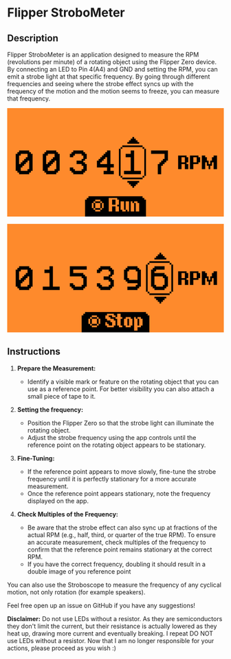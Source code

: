 # Flipper StroboMeter

## Description

Flipper StroboMeter is an application designed to measure the RPM (revolutions per minute) of a rotating object using the Flipper Zero device. By connecting an LED to Pin 4(A4) and GND and setting the RPM, you can emit a strobe light at that specific frequency. By going through different frequencies and seeing where the strobe effect syncs up with the frequency of the motion and the motion seems to freeze, you can measure that frequency.

![Setting Frequency](Screenshots/screenshot_idle.png)

![Outputting Signal](Screenshots/screenshot_running.png)

## Instructions

1. **Prepare the Measurement:**

   - Identify a visible mark or feature on the rotating object that you can use as a reference point. For better visibility you can also attach a small piece of tape to it.

2. **Setting the frequency:**

   - Position the Flipper Zero so that the strobe light can illuminate the rotating object.
   - Adjust the strobe frequency using the app controls until the reference point on the rotating object appears to be stationary.

3. **Fine-Tuning:**

   - If the reference point appears to move slowly, fine-tune the strobe frequency until it is perfectly stationary for a more accurate measurement.
   - Once the reference point appears stationary, note the frequency displayed on the app.

4. **Check Multiples of the Frequency:**
   - Be aware that the strobe effect can also sync up at fractions of the actual RPM (e.g., half, third, or quarter of the true RPM). To ensure an accurate measurement, check multiples of the frequency to confirm that the reference point remains stationary at the correct RPM.
   - If you have the correct frequency, doubling it should result in a double image of you reference point

You can also use the Stroboscope to measure the frequency of any cyclical motion, not only rotation (for example speakers).

Feel free open up an issue on GitHub if you have any suggestions!

**Disclaimer:**
Do not use LEDs without a resistor. As they are semiconductors they don't limit the current, but their resistance is actually lowered as they heat up, drawing more current and eventually breaking.
I repeat DO NOT use LEDs without a resistor.
Now that I am no longer responsible for your actions, please proceed as you wish :)
